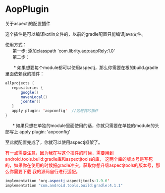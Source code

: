 # AopPlugin
关于aspectj的配置插件

这个插件是可以编译kotlin文件的，以前的gradle配置只能编译java文件。
<br>

使用方式：
<br>
&nbsp;&nbsp;&nbsp;&nbsp;&nbsp;&nbsp;第一步: 添加classpath 'com.librity.aop:aopRely:1.0'
<br>
&nbsp;&nbsp;&nbsp;&nbsp;&nbsp;&nbsp;第二步：

&nbsp;&nbsp;&nbsp;&nbsp;&nbsp;&nbsp; * 如果想要每个module都可以使用aspectj，那么你需要在根的build.gradle里面依赖我的插件：
 ```java
 allprojects {
    repositories {
        google()
        mavenLocal()
        jcenter()
    }
    apply plugin: 'aopconfig'  //这是我的插件
}

 ```
 
&nbsp;&nbsp;&nbsp;&nbsp;&nbsp;&nbsp;* 如果只想在单独的module里面使用的话，你就只需要在单独的module的头部写上 apply plugin: 'aopconfig'

至此就配置完成了，你就可以使用aspectj框架了。

<font color=red>有一点需要注意，因为我在写这个插件的时候，需要用到android.tools.build:gradle库和aspectjtools的库，
这两个库的版本号是写死的，如果你在使用的时候报gradle冲突，获取你想升级aspectjtools的版本号，那么你需要下载
我的源码自行进行适配。</font>

```java
implementation 'org.aspectj:aspectjtools:1.9.6'
implementation "com.android.tools.build:gradle:4.1.1"
```
